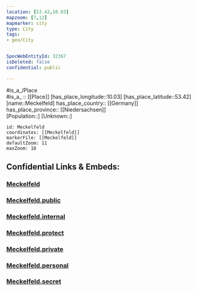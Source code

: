 ```yaml
---
location: [53.42,10.03] 
mapzoom: [7,12] 
mapmarker: city 
type: City
tags:
- geo/City


SpocWebEntityId: 32367
isDeleted: false
confidential: public

---
```

#is_a_/Place  
#is_a_ :: [[Place]] 
[has_place_longitude::10.03] 
[has_place_latitude::53.42] 
[name::Meckelfeld] 
has_place_country:: [[Germany]]  
has_place_province:: [[Niedersachsen]]  
[Population::] 
[Unknown::] 


```leaflet
id: Meckelfeld
coordinates: [[Meckelfeld]] 
markerFile: [[Meckelfeld]] 
defaultZoom: 11 
maxZoom: 18
```


## Confidential Links & Embeds: 

### [Meckelfeld](/_Standards/Earth/Continent/Europe/Europe~Central/Germany/Germany~West/Niedersachsen/counties~Niedersachsen/Harburg/cities~Harburg/Seevetal/Meckelfeld.md) 

### [Meckelfeld.public](/_public/Earth/Continent/Europe/Europe~Central/Germany/Germany~West/Niedersachsen/counties~Niedersachsen/Harburg/cities~Harburg/Seevetal/Meckelfeld.public.md) 

### [Meckelfeld.internal](/_internal/Earth/Continent/Europe/Europe~Central/Germany/Germany~West/Niedersachsen/counties~Niedersachsen/Harburg/cities~Harburg/Seevetal/Meckelfeld.internal.md) 

### [Meckelfeld.protect](/_protect/Earth/Continent/Europe/Europe~Central/Germany/Germany~West/Niedersachsen/counties~Niedersachsen/Harburg/cities~Harburg/Seevetal/Meckelfeld.protect.md) 

### [Meckelfeld.private](/_private/Earth/Continent/Europe/Europe~Central/Germany/Germany~West/Niedersachsen/counties~Niedersachsen/Harburg/cities~Harburg/Seevetal/Meckelfeld.private.md) 

### [Meckelfeld.personal](/_personal/Earth/Continent/Europe/Europe~Central/Germany/Germany~West/Niedersachsen/counties~Niedersachsen/Harburg/cities~Harburg/Seevetal/Meckelfeld.personal.md) 

### [Meckelfeld.secret](/_secret/Earth/Continent/Europe/Europe~Central/Germany/Germany~West/Niedersachsen/counties~Niedersachsen/Harburg/cities~Harburg/Seevetal/Meckelfeld.secret.md)

